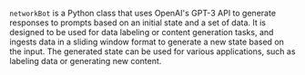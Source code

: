 `networkBot` is a Python class that uses OpenAI's GPT-3 API to generate responses to prompts based on an initial state and a set of data. It is designed to be used for data labeling or content generation tasks, and ingests data in a sliding window format to generate a new state based on the input. The generated state can be used for various applications, such as labeling data or generating new content. 
